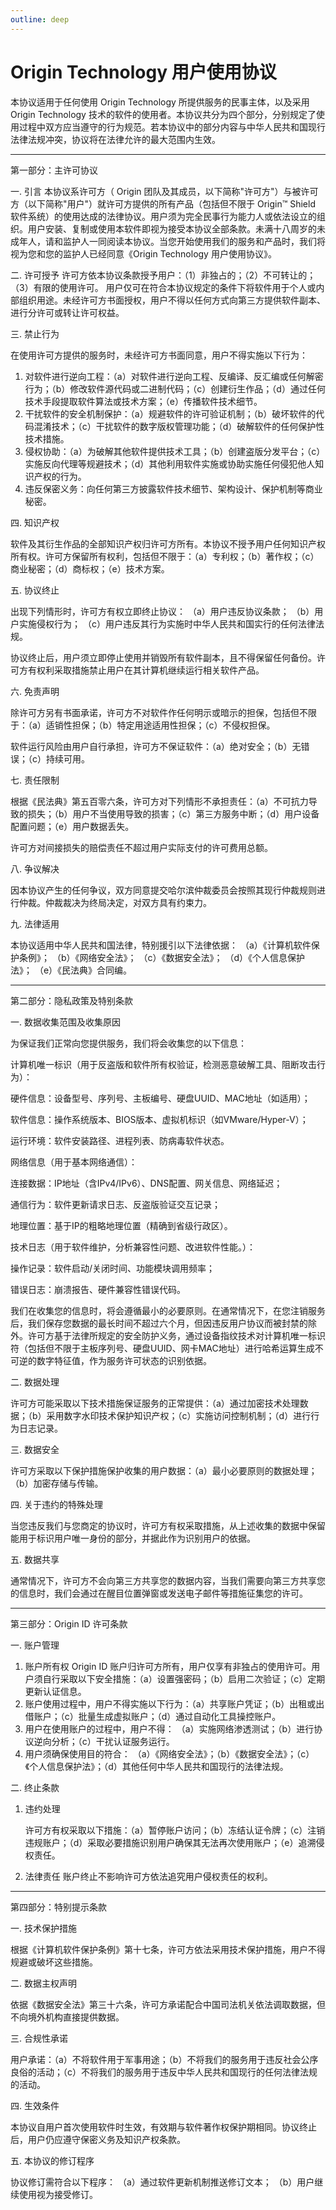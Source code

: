 ```yaml
---
outline: deep
---
```


# Origin Technology 用户使用协议

本协议适用于任何使用 Origin Technology 所提供服务的民事主体，以及采用 Origin Technology 技术的软件的使用者。本协议共分为四个部分，分别规定了使用过程中双方应当遵守的行为规范。若本协议中的部分内容与中华人民共和国现行法律法规冲突，协议将在法律允许的最大范围内生效。

---

第一部分：主许可协议

一. 引言
本协议系许可方（ Origin 团队及其成员，以下简称"许可方"）与被许可方（以下简称"用户"）就许可方提供的所有产品（包括但不限于 Origin™ Shield 软件系统）的使用达成的法律协议。用户须为完全民事行为能力人或依法设立的组织。用户安装、复制或使用本软件即视为接受本协议全部条款。未满十八周岁的未成年人，请和监护人一同阅读本协议。当您开始使用我们的服务和产品时，我们将视为您和您的监护人已经同意《Origin Technology 用户使用协议》。

二. 许可授予
许可方依本协议条款授予用户：（1）非独占的；（2）不可转让的；（3）有限的使用许可。
用户仅可在符合本协议规定的条件下将软件用于个人或内部组织用途。未经许可方书面授权，用户不得以任何方式向第三方提供软件副本、进行分许可或转让许可权益。

三. 禁止行为

在使用许可方提供的服务时，未经许可方书面同意，用户不得实施以下行为：

1. 对软件进行逆向工程：（a）对软件进行逆向工程、反编译、反汇编或任何解密行为；（b）修改软件源代码或二进制代码；（c）创建衍生作品；（d）通过任何技术手段提取软件算法或技术方案；（e）传播软件技术细节。
2. 干扰软件的安全机制保护：（a）规避软件的许可验证机制；（b）破坏软件的代码混淆技术；（c）干扰软件的数字版权管理功能；（d）破解软件的任何保护性技术措施。
3. 侵权协助：（a）为破解其他软件提供技术工具；（b）创建盗版分发平台；（c）实施反向代理等规避技术；（d）其他利用软件实施或协助实施任何侵犯他人知识产权的行为。
4. 违反保密义务：向任何第三方披露软件技术细节、架构设计、保护机制等商业秘密。

四. 知识产权

软件及其衍生作品的全部知识产权归许可方所有。本协议不授予用户任何知识产权所有权。许可方保留所有权利，包括但不限于：（a）专利权；（b）著作权；（c）商业秘密；（d）商标权；（e）技术方案。

五. 协议终止

出现下列情形时，许可方有权立即终止协议：
（a）用户违反协议条款；
（b）用户实施侵权行为；
（c）用户违反其行为实施时中华人民共和国实行的任何法律法规。

协议终止后，用户须立即停止使用并销毁所有软件副本，且不得保留任何备份。许可方有权利采取措施禁止用户在其计算机继续运行相关软件产品。

六. 免责声明

除许可方另有书面承诺，许可方不对软件作任何明示或暗示的担保，包括但不限于：（a）适销性担保；（b）特定用途适用性担保；（c）不侵权担保。

软件运行风险由用户自行承担，许可方不保证软件：（a）绝对安全；（b）无错误；（c）持续可用。

七. 责任限制

根据《民法典》第五百零六条，许可方对下列情形不承担责任：（a）不可抗力导致的损失；（b）用户不当使用导致的损害；（c）第三方服务中断；（d）用户设备配置问题；（e）用户数据丢失。

许可方对间接损失的赔偿责任不超过用户实际支付的许可费用总额。

八. 争议解决

因本协议产生的任何争议，双方同意提交哈尔滨仲裁委员会按照其现行仲裁规则进行仲裁。仲裁裁决为终局决定，对双方具有约束力。

九. 法律适用

本协议适用中华人民共和国法律，特别援引以下法律依据：
（a）《计算机软件保护条例》；
（b）《网络安全法》；
（c）《数据安全法》；
（d）《个人信息保护法》；
（e）《民法典》合同编。

---

第二部分：隐私政策及特别条款

一. 数据收集范围及收集原因

为保证我们正常向您提供服务，我们将会收集您的以下信息：

计算机唯一标识（用于反盗版和软件所有权验证，检测恶意破解工具、阻断攻击行为）：

硬件信息：设备型号、序列号、主板编号、硬盘UUID、MAC地址（如适用）；

软件信息：操作系统版本、BIOS版本、虚拟机标识（如VMware/Hyper-V）；

运行环境：软件安装路径、进程列表、防病毒软件状态。

网络信息（用于基本网络通信）：

连接数据：IP地址（含IPv4/IPv6）、DNS配置、网关信息、网络延迟；

通信行为：软件更新请求日志、反盗版验证交互记录；

地理位置：基于IP的粗略地理位置（精确到省级行政区）。

技术日志（用于软件维护，分析兼容性问题、改进软件性能。）：

操作记录：软件启动/关闭时间、功能模块调用频率；

错误日志：崩溃报告、硬件兼容性错误代码。

我们在收集您的信息时，将会遵循最小的必要原则。在通常情况下，在您注销服务后，我们保存您数据的最长时间不超过六个月，但因违反用户协议而被封禁的除外。许可方基于法律所规定的安全防护义务，通过设备指纹技术对计算机唯一标识符（包括但不限于主板序列号、硬盘UUID、网卡MAC地址）进行哈希运算生成不可逆的数字特征值，作为服务许可状态的识别依据。

二. 数据处理

许可方可能采取以下技术措施保证服务的正常提供：（a）通过加密技术处理数据；（b）采用数字水印技术保护知识产权；（c）实施访问控制机制；（d）进行行为日志记录。

三. 数据安全

许可方采取以下保护措施保护收集的用户数据：（a）最小必要原则的数据处理；（b）加密存储与传输。

四. 关于违约的特殊处理

当您违反我们与您商定的协议时，许可方有权采取措施，从上述收集的数据中保留能用于标识用户唯一身份的部分，并据此作为识别用户的依据。

五. 数据共享

通常情况下，许可方不会向第三方共享您的数据内容，当我们需要向第三方共享您的信息时，我们会通过在醒目位置弹窗或发送电子邮件等措施征集您的许可。

---

第三部分：Origin ID 许可条款

一. 账户管理

1. 账户所有权
   Origin ID 账户归许可方所有，用户仅享有非独占的使用许可。用户须自行采取以下安全措施：（a）设置强密码；（b）启用二次验证；（c）定期更新认证信息。
2. 账户使用过程中，用户不得实施以下行为：（a）共享账户凭证；（b）出租或出借账户；（c）批量生成虚拟账户；（d）通过自动化工具操控账户。
3. 用户在使用账户的过程中，用户不得：
   （a）实施网络渗透测试；（b）进行协议逆向分析；（c）干扰认证服务运行。
4. 用户须确保使用目的符合：
   （a）《网络安全法》；（b）《数据安全法》；（c）《个人信息保护法》；（d）其他任何中华人民共和国现行的法律法规。

二. 终止条款

1. 违约处理

   许可方有权采取以下措施：（a）暂停账户访问；（b）冻结认证令牌；（c）注销违规账户；（d）采取必要措施识别用户确保其无法再次使用账户；（e）追溯侵权责任。

2. 法律责任
   账户终止不影响许可方依法追究用户侵权责任的权利。

---

第四部分：特别提示条款

一. 技术保护措施

根据《计算机软件保护条例》第十七条，许可方依法采用技术保护措施，用户不得规避或破坏这些措施。

二. 数据主权声明

依据《数据安全法》第三十六条，许可方承诺配合中国司法机关依法调取数据，但不向境外机构直接提供数据。

三. 合规性承诺

用户承诺：（a）不将软件用于军事用途；（b）不将我们的服务用于违反社会公序良俗的活动；（c）不将我们的服务用于违反中华人民共和国现行的任何法律法规的活动。

四. 生效条件

本协议自用户首次使用软件时生效，有效期与软件著作权保护期相同。协议终止后，用户仍应遵守保密义务及知识产权条款。

五. 本协议的修订程序

协议修订需符合以下程序：
（a）通过软件更新机制推送修订文本；
（b）用户继续使用视为接受修订。
